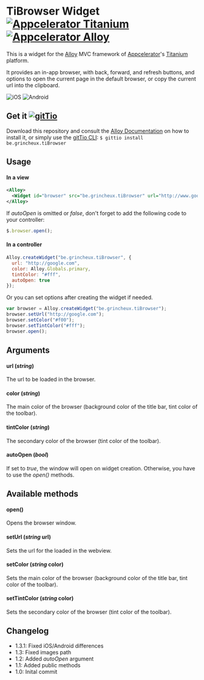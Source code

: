 # TiBrowser Widget [![Appcelerator Titanium](http://www-static.appcelerator.com/badges/titanium-git-badge-sq.png)](http://appcelerator.com/titanium/) [![Appcelerator Alloy](http://www-static.appcelerator.com/badges/alloy-git-badge-sq.png)](http://appcelerator.com/alloy/)
This is a widget for the [Alloy](http://projects.appcelerator.com/alloy/docs/Alloy-bootstrap/index.html) MVC framework of [Appcelerator](http://www.appcelerator.com)'s [Titanium](http://www.appcelerator.com/platform) platform.

It provides an in-app browser, with back, forward, and refresh buttons, and options to open the current page in the default browser, or copy the current url into the clipboard.

![iOS](https://raw.githubusercontent.com/jdanthinne/tiBrowser/master/docs/capture-ios.png)
![Android](https://raw.githubusercontent.com/jdanthinne/tiBrowser/master/docs/capture-android.png)

## Get it [![gitTio](http://gitt.io/badge.png)](http://gitt.io/component/be.grincheux.tiBrowser)
Download this repository and consult the [Alloy Documentation](http://docs.appcelerator.com/titanium/latest/#!/guide/Alloy_XML_Markup-section-35621528_AlloyXMLMarkup-ImportingWidgets) on how to install it, or simply use the [gitTio CLI](http://gitt.io/cli):
`$ gittio install be.grincheux.tiBrowser`

## Usage
#### In a view
```xml
<Alloy>
  <Widget id="browser" src="be.grincheux.tiBrowser" url="http://www.google.com" color="#f00" tintColor="#fff" autoOpen="true" />
</Alloy>
```
If *autoOpen* is omitted or *false*, don't forget to add the following code to your controller:
```javascript
$.browser.open();
```
#### In a controller
```javascript
Alloy.createWidget("be.grincheux.tiBrowser", {
  url: "http://google.com",
  color: Alloy.Globals.primary,
  tintColor: "#fff",
  autoOpen: true
});
```
Or you can set options after creating the widget if needed.
```javascript
var browser = Alloy.createWidget("be.grincheux.tiBrowser");
browser.setUrl("http://google.com");
browser.setColor("#f00");
browser.setTintColor("#fff");
browser.open();
```
## Arguments
#### url (*string*)
The url to be loaded in the browser.
#### color (*string*)
The main color of the browser (background color of the title bar, tint color of the toolbar).
#### tintColor (*string*)
The secondary color of the browser (tint color of the toolbar).
#### autoOpen (*bool*)
If set to *true*, the window will open on widget creation. Otherwise, you have to use the *open()* methods.
## Available methods
#### open()
Opens the browser window.
#### setUrl (*string* url)
Sets the url for the loaded in the webview.
#### setColor (*string* color)
Sets the main color of the browser (background color of the title bar, tint color of the toolbar).
#### setTintColor (*string* color)
Sets the secondary color of the browser (tint color of the toolbar).

## Changelog
* 1.3.1: Fixed iOS/Android differences
* 1.3: Fixed images path
* 1.2: Added *autoOpen* argument
* 1.1: Added public methods
* 1.0: Inital commit
